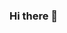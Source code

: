 ### Hi there 👋

<!--
**ismailkhanio/ismailkhanio** is a ✨ _special_ ✨ repository because its `README.md` (this file) appears on your GitHub profile.

Here are some ideas to get you started:

- 🔭 I’m currently working on ...
- 🌱 I’m currently learning ...
- 👯 I’m looking to collaborate on more open source projects, and projects related to LOTR. 
- 🤔 I’m looking for help with ...
- 💬 Ask me about ... 
- 📫 How to reach me: ...
- ⚡ Fun fact: ...
-->
